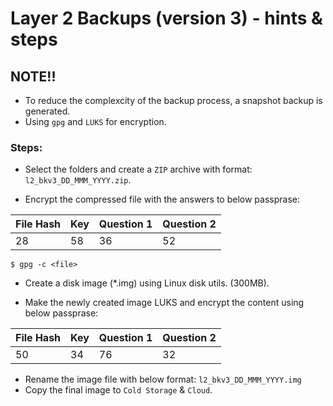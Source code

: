 # Layer 2 Backups (version 3) - hints & steps

##  NOTE!!
- To reduce the complexcity of the backup process, a snapshot backup is generated.
- Using `gpg` and `LUKS` for encryption.


### Steps:

- Select the folders and create a `ZIP` archive with format: `l2_bkv3_DD_MMM_YYYY.zip`.

- Encrypt the compressed file with the answers to below passprase:

File Hash | Key | Question 1 | Question 2|
--- | --- | --- | --- |
28 | 58 | 36 | 52 |

```
$ gpg -c <file>
```

- Create a disk image (*.img) using Linux disk utils. (300MB).

- Make the newly created image LUKS and encrypt the content using below passprase:

File Hash | Key | Question 1 | Question 2|
--- 	| --- 	| --- 	| --- 	|
50 	| 34 	| 76 	| 32 	|

- Rename the image file with below format:
`l2_bkv3_DD_MMM_YYYY.img`
- Copy the final image to `Cold Storage` & `Cloud`.
